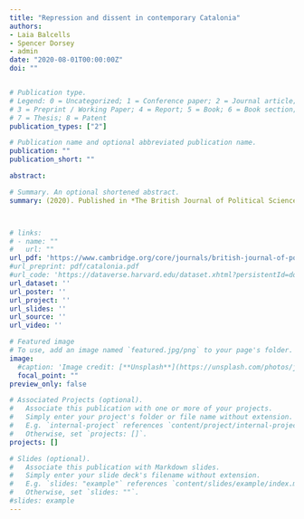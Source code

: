 ```yaml
---
title: "Repression and dissent in contemporary Catalonia"
authors:
- Laia Balcells
- Spencer Dorsey
- admin
date: "2020-08-01T00:00:00Z"
doi: ""


# Publication type.
# Legend: 0 = Uncategorized; 1 = Conference paper; 2 = Journal article;
# 3 = Preprint / Working Paper; 4 = Report; 5 = Book; 6 = Book section;
# 7 = Thesis; 8 = Patent
publication_types: ["2"]

# Publication name and optional abbreviated publication name.
publication: ""
publication_short: ""

abstract:

# Summary. An optional shortened abstract.
summary: (2020). Published in *The British Journal of Political Science*. Winner of *ENMISA Outstanding Paper Award*.



# links:
# - name: ""
#   url: ""
url_pdf: 'https://www.cambridge.org/core/journals/british-journal-of-political-science/article/repression-and-dissent-in-contemporary-catalonia/2C3AD879C0F86AC7E568A3C3A855B1D7'
#url_preprint: pdf/catalonia.pdf
#url_code: 'https://dataverse.harvard.edu/dataset.xhtml?persistentId=doi:10.7910/DVN/KWS9UD'
url_dataset: ''
url_poster: ''
url_project: ''
url_slides: ''
url_source: ''
url_video: ''

# Featured image
# To use, add an image named `featured.jpg/png` to your page's folder.
image:
  #caption: 'Image credit: [**Unsplash**](https://unsplash.com/photos/jdD8gXaTZsc)'
  focal_point: ""
preview_only: false

# Associated Projects (optional).
#   Associate this publication with one or more of your projects.
#   Simply enter your project's folder or file name without extension.
#   E.g. `internal-project` references `content/project/internal-project/index.md`.
#   Otherwise, set `projects: []`.
projects: []

# Slides (optional).
#   Associate this publication with Markdown slides.
#   Simply enter your slide deck's filename without extension.
#   E.g. `slides: "example"` references `content/slides/example/index.md`.
#   Otherwise, set `slides: ""`.
#slides: example
---
```


